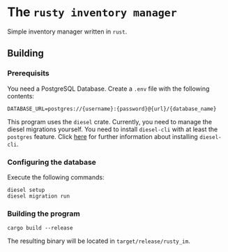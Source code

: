 # The `rusty inventory manager`

Simple inventory manager written in `rust`.

## Building
### Prerequisits
You need a PostgreSQL Database.
Create a `.env` file with the following contents:
```
DATABASE_URL=postgres://{username}:{password}@{url}/{database_name}
```
This program uses the `diesel` crate. Currently, you need to manage the diesel
migrations yourself. You need to install `diesel-cli` with at least the 
`postgres` feature. Click 
[here](https://github.com/diesel-rs/diesel/tree/master/diesel_cli) for further 
information about installing `diesel-cli`.

### Configuring the database
Execute the following commands:
```
diesel setup
diesel migration run
```

### Building the program
```
cargo build --release
```
The resulting binary will be located in `target/release/rusty_im`.